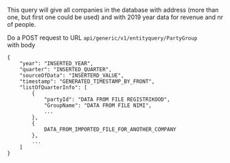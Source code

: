 This query will give all companies in the database with address (more than one, but first one could be used) and with 2019 year data for revenue and nr of people.

Do a POST request to URL `api/generic/v1/entityquery/PartyGroup`
<br> with body
```
{
    "year": "INSERTED_YEAR",
    "quarter": "INSERTED_QUARTER",
    "sourceOfData": "INSERTERD_VALUE",
    "timestamp": "GENERATED_TIMESTAMP_BY_FRONT",
    "listOfQuarterInfo": [
        {
            "partyId": "DATA FROM FILE REGISTRIKOOD",
            "GroupName": "DATA FROM FILE NIMI",
            ...
        },
        {
            DATA_FROM_IMPORTED_FILE_FOR_ANOTHER_COMPANY
        },
        ...
    ]
}
```

